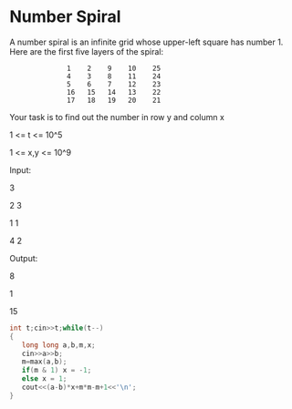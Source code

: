 # Number Spiral

A number spiral is an infinite grid whose upper-left square has number 1. Here are the first five layers of the spiral:
```
              1    2    9    10    25
              4    3    8    11    24
              5    6    7    12    23
              16   15   14   13    22
              17   18   19   20    21
```
Your task is to find out the number in row y and column x

1 <= t <= 10^5

1 <= x,y <= 10^9

Input:

3
  
2 3
  
1 1
  
4 2

Output:

8
  
1
  
15

```cpp
int t;cin>>t;while(t--)
{
   long long a,b,m,x;
   cin>>a>>b;
   m=max(a,b);
   if(m & 1) x = -1;
   else x = 1;
   cout<<(a-b)*x+m*m-m+1<<'\n';
}
```
